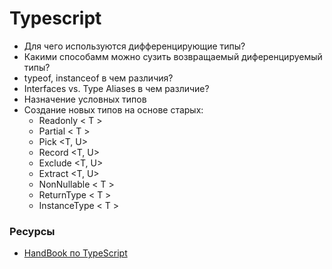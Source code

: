 # Typescript

* Для чего используются дифференцирующие типы?
* Какими способамм можно сузить возвращаемый диференцируемый типы? 
* typeof, instanceof в чем различия?
* Interfaces vs. Type Aliases в чем различие?
* Назначение условных типов
* Создание новых типов на основе старых: 
  * Readonly < T >
  * Partial < T >
  * Pick <T, U>
  * Record <T, U>
  * Exclude <T, U>
  * Extract <T, U>
  * NonNullable < T >
  * ReturnType < T >
  * InstanceType < T >

### Ресурсы
* [HandBook по TypeScript](https://www.typescriptlang.org/docs/handbook/advanced-types.html)